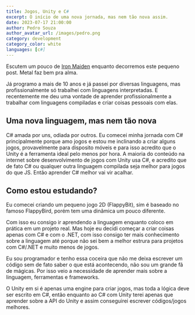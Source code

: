 ```yaml
---
title: Jogos, Unity e C#
excerpt: O início de uma nova jornada, mas nem tão nova assim.
date: 2023-07-17 21:00:00
author: Pedro Souza
author_avatar_url: /images/pedro.png
category: development
category_color: white
languages: [c#]
---
```


Escutem um pouco de [Iron Maiden](https://open.spotify.com/playlist/37i9dQZF1DZ06evO3KIUZW?si=6087e07802254e77) enquanto decorremos este pequeno post. Metal faz bem pra alma.

Já programo a mais de 10 anos e já passei por diversas linguagens, mas profissionalmente só trabalhei com linguagens interpretadas. E recentemente me deu uma vontade de aprender profissionalmente a trabalhar com linguagens compiladas e criar coisas pessoais com elas.

## Uma nova linguagem, mas nem tão nova

C# amada por uns, odiada por outros. Eu comecei minha jornada com C# principalmente porque amo jogos e estou me inclinando a criar alguns jogos, provavelmente para disposito móveis e para isso acredito que o Unity é a ferramenta ideal pelo menos por hora. A maioria do conteúdo na internet sobre desenvolvimento de jogos com Unity usa C#, e acredito que de fato C# ou qualquer outra linguagem compilada seja melhor para jogos do que JS. Então aprender C# melhor vai vir acalhar.

## Como estou estudando?

Eu comecei criando um pequeno jogo 2D (FlappyBit), sim é baseado no famoso FlappyBird, porém tem uma dinâmica um pouco diferente.

Com isso eu consigo ir aprendendo a linguagem enquanto coloco em prática em um projeto real. Mas hoje eu decidi começar a criar coisas apenas com C# e com o .NET, com isso consigo ter mais conhecimento sobre a linguagem até porque não sei bem a melhor estrura para projetos com C#/.NET e muito menos de jogos.

Eu sou programador e tenho essa coceira que não me deixa escrever um código sem de fato saber o que está acontecendo, não sou um grande fã de mágicas. Por isso veio a necessidade de aprender mais sobre a linguagem, ferramentas e frameworks.

O Unity em si é apenas uma engine para criar jogos, mas toda a lógica deve ser escrito em C#, então enquanto ao C# com Unity terei apenas que aprender sobre a API do Unity e assim conseguirei escrever códigos/jogos melhores.

